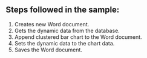 ## Steps followed in the sample:

1. Creates new Word document.
2. Gets the dynamic data from the database.
3. Append clustered bar chart to the Word document.
4. Sets the dynamic data to the chart data.
5. Saves the Word document.